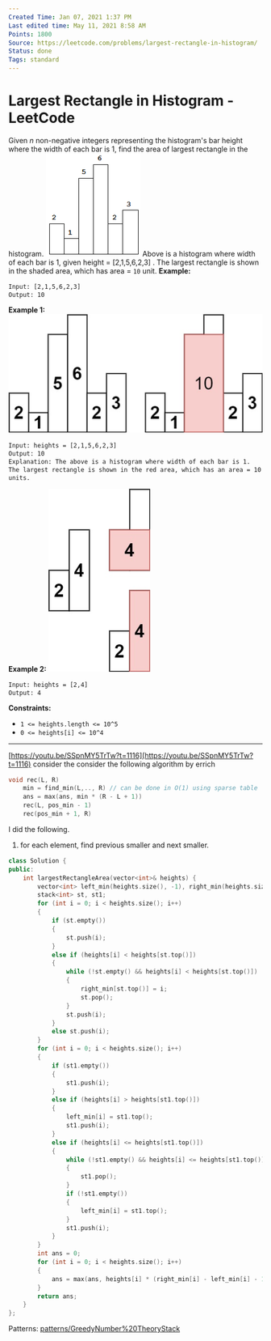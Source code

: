 ```yaml
---
Created Time: Jan 07, 2021 1:37 PM
Last edited time: May 11, 2021 8:58 AM
Points: 1800
Source: https://leetcode.com/problems/largest-rectangle-in-histogram/
Status: done
Tags: standard
---
```


# Largest Rectangle in Histogram - LeetCode

Given *n* non-negative integers representing the histogram's bar height where the width of each bar is 1, find the area of largest rectangle in the histogram.
![Largest%20Rectangle%20in%20Histogram%20-%20LeetCode%20edf49e4b65e348caa0c4d68c3f31c3b5/histogram.png](Largest%20Rectangle%20in%20Histogram%20-%20LeetCode%20edf49e4b65e348caa0c4d68c3f31c3b5/histogram.png)
Above is a histogram where width of each bar is 1, given height = [2,1,5,6,2,3] .
The largest rectangle is shown in the shaded area, which has area = `10` unit.
**Example:**
```
Input: [2,1,5,6,2,3]
Output: 10
```
**Example 1:**
![Largest%20Rectangle%20in%20Histogram%20-%20LeetCode%20edf49e4b65e348caa0c4d68c3f31c3b5/histogram.jpg](Largest%20Rectangle%20in%20Histogram%20-%20LeetCode%20edf49e4b65e348caa0c4d68c3f31c3b5/histogram.jpg)
```
Input: heights = [2,1,5,6,2,3]
Output: 10
Explanation: The above is a histogram where width of each bar is 1.
The largest rectangle is shown in the red area, which has an area = 10 units.
```
**Example 2:**
![Largest%20Rectangle%20in%20Histogram%20-%20LeetCode%20edf49e4b65e348caa0c4d68c3f31c3b5/histogram-1.jpg](Largest%20Rectangle%20in%20Histogram%20-%20LeetCode%20edf49e4b65e348caa0c4d68c3f31c3b5/histogram-1.jpg)
```
Input: heights = [2,4]
Output: 4
```
**Constraints:**
- `1 <= heights.length <= 10^5`
- `0 <= heights[i] <= 10^4`
---
[https://youtu.be/SSpnMY5TrTw?t=1116](https://youtu.be/SSpnMY5TrTw?t=1116)
consider the consider the following algorithm by errich
```cpp
void rec(L, R)
	min = find_min(L,.., R) // can be done in O(1) using sparse table
	ans = max(ans, min * (R - L + 1))
	rec(L, pos_min - 1)
	rec(pos_min + 1, R)
```
I did the following. 
1. for each element, find previous smaller and next smaller. 
```cpp
class Solution {
public:
    int largestRectangleArea(vector<int>& heights) {
        vector<int> left_min(heights.size(), -1), right_min(heights.size(), heights.size());
        stack<int> st, st1;
        for (int i = 0; i < heights.size(); i++)
        {
            if (st.empty())
            {
                st.push(i);
            }
            else if (heights[i] < heights[st.top()])
            {
                while (!st.empty() && heights[i] < heights[st.top()])
                {
                    right_min[st.top()] = i;
                    st.pop();
                }
                st.push(i);
            }
            else st.push(i);
        }
        for (int i = 0; i < heights.size(); i++)
        {
            if (st1.empty())
            {
                st1.push(i);
            }
            else if (heights[i] > heights[st1.top()])
            {
                left_min[i] = st1.top();
                st1.push(i);
            }
            else if (heights[i] <= heights[st1.top()])
            {
                while (!st1.empty() && heights[i] <= heights[st1.top()])
                {
                    st1.pop();
                }
                if (!st1.empty())
                {
                    left_min[i] = st1.top();
                }
                st1.push(i);
            }
        }
        int ans = 0; 
        for (int i = 0; i < heights.size(); i++)
        {
            ans = max(ans, heights[i] * (right_min[i] - left_min[i] - 1));
        }
        return ans;
    }
};
```
Patterns: [patterns/Greedy](patterns/Greedy.md)[Number%20Theory](Number%20Theory.md)[Stack](Stack.md)